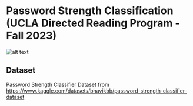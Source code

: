 # Password Strength Classification (UCLA Directed Reading Program - Fall 2023)
![alt text](https://wallpaperswide.com/download/password_2-wallpaper-2400x1350.jpg)

## Dataset
Password Strength Classifier Dataset from https://www.kaggle.com/datasets/bhavikbb/password-strength-classifier-dataset

